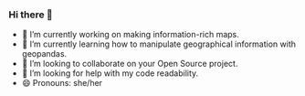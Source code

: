 ### Hi there 👋

- 🔭 I’m currently working on making information-rich maps.
- 🌱 I’m currently learning how to manipulate geographical information with geopandas.
- 👯 I’m looking to collaborate on your Open Source project.
- 🤔 I’m looking for help with my code readability.
- 😄 Pronouns: she/her
<!--
**s-zavala/s-zavala** is a ✨ _special_ ✨ repository because its `README.md` (this file) appears on your GitHub profile.

Here are some ideas to get you started:

- 💬 Ask me about ...
- 📫 How to reach me: ...
- ⚡ Fun fact: ...
-->
